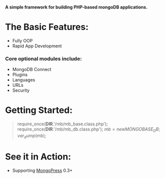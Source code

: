 **A simple framework for building PHP-based mongoDB applications.**

# The Basic Features:
* Fully OOP
* Rapid App Development


### Core optional modules include:
* MongoDB Connect
* Plugins
* Languages
* URLs
* Security


# Getting Started:
> require_once(__DIR__.'/mb/mb_base.class.php');
> require_once(__DIR__.'/mb/mb_db.class.php');
> $mb = new MONGOBASE_DB;
> var_dump($mb);


# See it in Action:
* Supporting [MongoPress](http://mongopress.org) 0.3+
